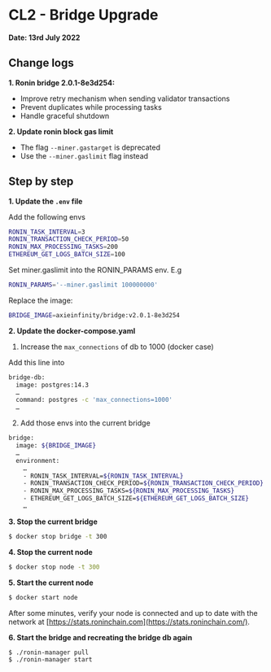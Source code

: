 # CL2 - Bridge Upgrade 

**Date: 13rd July 2022**

## Change logs

**1. Ronin bridge 2.0.1-8e3d254:**
- Improve retry mechanism when sending validator transactions
- Prevent duplicates while processing tasks
- Handle graceful shutdown

**2. Update ronin block gas limit**
- The flag `--miner.gastarget` is deprecated
- Use the `--miner.gaslimit` flag instead

## Step by step

**1. Update the `.env` file**

Add the following envs

```bash
RONIN_TASK_INTERVAL=3
RONIN_TRANSACTION_CHECK_PERIOD=50
RONIN_MAX_PROCESSING_TASKS=200
ETHEREUM_GET_LOGS_BATCH_SIZE=100
```

Set miner.gaslimit into the RONIN_PARAMS env. E.g

```bash
RONIN_PARAMS='--miner.gaslimit 100000000'
```

Replace the image:

```bash
BRIDGE_IMAGE=axieinfinity/bridge:v2.0.1-8e3d254
```

**2. Update the docker-compose.yaml**
    
  1. Increase the `max_connections` of db to 1000 (docker case)
  
  Add this line into
  
  ```bash
  bridge-db:
    image: postgres:14.3
    …
    command: postgres -c 'max_connections=1000'
    …
  ```
  
  2. Add those envs into the current bridge
  
  ```bash
  bridge:
    image: ${BRIDGE_IMAGE}
    …
    environment:
      …
      - RONIN_TASK_INTERVAL=${RONIN_TASK_INTERVAL}
      - RONIN_TRANSACTION_CHECK_PERIOD=${RONIN_TRANSACTION_CHECK_PERIOD}
      - RONIN_MAX_PROCESSING_TASKS=${RONIN_MAX_PROCESSING_TASKS}
      - ETHEREUM_GET_LOGS_BATCH_SIZE=${ETHEREUM_GET_LOGS_BATCH_SIZE}
      …
  ```
    
**3. Stop the current bridge**

```bash
$ docker stop bridge -t 300
```

**4. Stop the current node**

```bash
$ docker stop node -t 300
```

**5. Start the current node** 

```bash
$ docker start node
```

After some minutes, verify your node is connected and up to date with the network at [https://stats.roninchain.com](https://stats.roninchain.com/).


**6. Start the bridge and recreating the bridge db again**

```bash
$ ./ronin-manager pull
$ ./ronin-manager start
```
